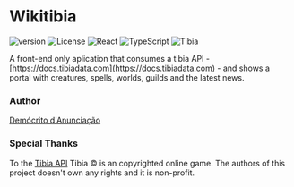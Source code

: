 # Wikitibia
![version](https://img.shields.io/badge/v1.0.0-%23239120.svg?style=for-the-badge)
![License](https://img.shields.io/badge/MIT-%23F7A41D.svg?style=for-the-badge)
![React](https://img.shields.io/badge/react-%2320232a.svg?style=for-the-badge&logo=react&logoColor=%2361DAFB)
![TypeScript](https://img.shields.io/badge/typescript-%23007ACC.svg?style=for-the-badge&logo=typescript&logoColor=white)
![Tibia](https://img.shields.io/badge/Tibia-%23CC342D.svg?style=for-the-badge)


A front-end only aplication that consumes a tibia API - [https://docs.tibiadata.com](https://docs.tibiadata.com) - and shows a portal with creatures, spells, worlds, guilds and the latest news.

### Author 
[Demócrito d'Anunciação](https://github.com/democrito88)

### Special Thanks
To the [Tibia API](https://docs.tibiadata.com/)
Tibia &copy; is an copyrighted online game. The authors of this project doesn't own any rights and it is non-profit.
